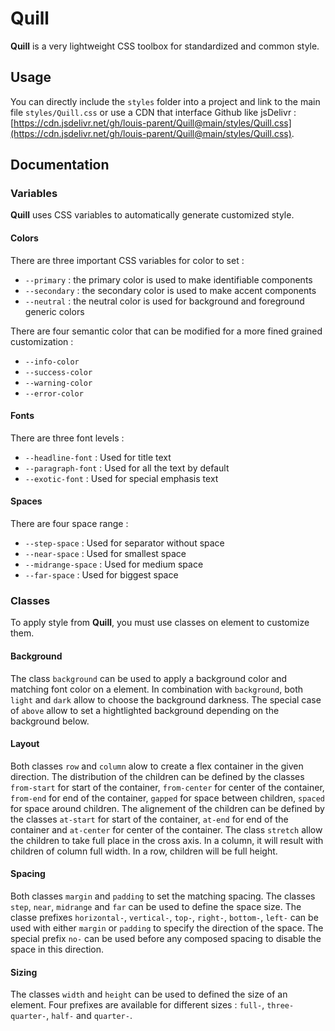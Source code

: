 # Quill

**Quill** is a very lightweight CSS toolbox for standardized and common style.

## Usage

You can directly include the `styles` folder into a project and link to the main file `styles/Quill.css` or use a CDN that interface Github like jsDelivr : [https://cdn.jsdelivr.net/gh/louis-parent/Quill@main/styles/Quill.css](https://cdn.jsdelivr.net/gh/louis-parent/Quill@main/styles/Quill.css).

## Documentation

### Variables

**Quill** uses CSS variables to automatically generate customized style.

#### Colors

There are three important CSS variables for color to set :

- `--primary` : the primary color is used to make identifiable components
- `--secondary` : the secondary color is used to make accent components
- `--neutral` : the neutral color is used for background and foreground generic colors

There are four semantic color that can be modified for a more fined grained customization :

- `--info-color`
- `--success-color`
- `--warning-color`
- `--error-color`

#### Fonts

There are three font levels :

- `--headline-font` : Used for title text
- `--paragraph-font` : Used for all the text by default
- `--exotic-font` : Used for special emphasis text

#### Spaces

There are four space range :

- `--step-space` : Used for separator without space
- `--near-space` : Used for smallest space
- `--midrange-space` : Used for medium space
- `--far-space` : Used for biggest space

### Classes

To apply style from **Quill**, you must use classes on element to customize them.

#### Background

The class `background` can be used to apply a background color and matching font color on a element. In combination with `background`, both `light` and `dark` allow to choose the background darkness.
The special case of `above` allow to set a hightlighted background depending on the background below.

#### Layout

Both classes `row` and `column` alow to create a flex container in the given direction.
The distribution of the children can be defined by the classes `from-start` for start of the container, `from-center` for center of the container, `from-end` for end of the container, `gapped` for space between children, `spaced` for space around children.
The alignement of the children can be defined by the classes `at-start` for start of the container, `at-end` for end of the container and `at-center` for center of the container.
The class `stretch` allow the children to take full place in the cross axis. In a column, it will result with children of column full width. In a row, children will be full height.

#### Spacing

Both classes `margin` and `padding` to set the matching spacing.
The classes `step`, `near`, `midrange` and `far` can be used to define the space size.
The classe prefixes `horizontal-`, `vertical-`, `top-`, `right-`, `bottom-`, `left-` can be used with either `margin` or `padding` to specify the direction of the space.
The special prefix `no-` can be used before any composed spacing to disable the space in this direction.

#### Sizing

The classes `width` and `height` can be used to defined the size of an element. Four prefixes are available for different sizes : `full-`, `three-quarter-`, `half-` and `quarter-`.
